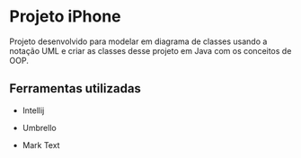 # Projeto iPhone

Projeto desenvolvido para modelar em diagrama de classes usando a notação UML e criar as classes desse projeto em Java com os conceitos de OOP.

## Ferramentas utilizadas

- Intellij

- Umbrello

- Mark Text




